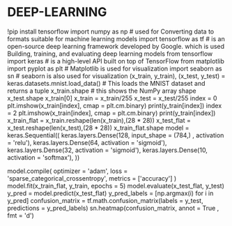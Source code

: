 # DEEP-LEARNING
!pip install tensorflow
import numpy as np # used for Converting data to formats suitable for machine learning models
import tensorflow as tf #  is an open-source deep learning framework developed by Google. which is used Building, training, and evaluating deep learning models
from tensorflow import keras # is a high-level API built on top of TensorFlow
from matplotlib import pyplot as plt # Matplotlib is used for visualization 
import seaborn as sn # seaborn is also used for visualization
(x_train, y_train), (x_test, y_test) = keras.datasets.mnist.load_data() # This loads the MNIST dataset and returns a tuple
x_train.shape # this shows the  NumPy array shape
x_test.shape
x_train[0]
x_train = x_train/255
x_test = x_test/255
index = 0
plt.imshow(x_train[index], cmap = plt.cm.binary)
print(y_train[index])
index = 2
plt.imshow(x_train[index], cmap = plt.cm.binary)
print(y_train[index])
x_train_flat = x_train.reshape(len(x_train),(28 * 28))
x_test_flat = x_test.reshape(len(x_test),(28 * 28))
x_train_flat.shape
model = keras.Sequential((
    keras.layers.Dense(128, input_shape = (784,) , activation = 'relu'),
    keras.layers.Dense(64, activation = 'sigmoid'),
    keras.layers.Dense(32, activation = 'sigmoid'),
    keras.layers.Dense(10, activation = 'softmax'),
))

model.compile(
    optimizer = 'adam',
    loss = 'sparse_categorical_crossentropy',
    metrics = ['accuracy']
               )
model.fit(x_train_flat, y_train, epochs = 5)
model.evaluate(x_test_flat, y_test)
y_pred = model.predict(x_test_flat)
y_pred_labels = [np.argmax(i) for i in y_pred]
confusion_matrix = tf.math.confusion_matrix(labels = y_test, predictions = y_pred_labels)
sn.heatmap(confusion_matrix, annot = True , fmt = 'd')
